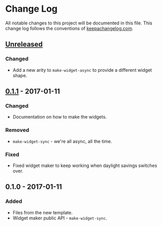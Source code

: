 # Change Log
All notable changes to this project will be documented in this file. This change log follows the conventions of [keepachangelog.com](http://keepachangelog.com/).

## [Unreleased]
### Changed
- Add a new arity to `make-widget-async` to provide a different widget shape.

## [0.1.1] - 2017-01-11
### Changed
- Documentation on how to make the widgets.

### Removed
- `make-widget-sync` - we're all async, all the time.

### Fixed
- Fixed widget maker to keep working when daylight savings switches over.

## 0.1.0 - 2017-01-11
### Added
- Files from the new template.
- Widget maker public API - `make-widget-sync`.

[Unreleased]: https://github.com/your-name/aem-sass-compiler/compare/0.1.1...HEAD
[0.1.1]: https://github.com/your-name/aem-sass-compiler/compare/0.1.0...0.1.1
